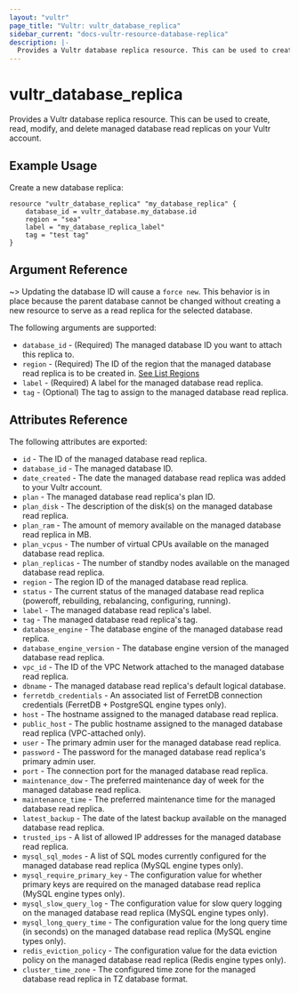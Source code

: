 ```yaml
---
layout: "vultr"
page_title: "Vultr: vultr_database_replica"
sidebar_current: "docs-vultr-resource-database-replica"
description: |-
  Provides a Vultr database replica resource. This can be used to create, read, modify, and delete managed database read replicas on your Vultr account.
---
```


# vultr_database_replica

Provides a Vultr database replica resource. This can be used to create, read, modify, and delete managed database read replicas on your Vultr account.

## Example Usage

Create a new database replica:

```hcl
resource "vultr_database_replica" "my_database_replica" {
	database_id = vultr_database.my_database.id
	region = "sea"
    label = "my_database_replica_label"
	tag = "test tag"
}
```

## Argument Reference


~> Updating the database ID will cause a `force new`. This behavior is in place because the parent database cannot be changed without creating a new resource to serve as a read replica for the selected database.

The following arguments are supported:

* `database_id` - (Required) The managed database ID you want to attach this replica to.
* `region` - (Required) The ID of the region that the managed database read replica is to be created in. [See List Regions](https://www.vultr.com/api/#operation/list-regions)
* `label` - (Required) A label for the managed database read replica.
* `tag` - (Optional) The tag to assign to the managed database read replica.

## Attributes Reference

The following attributes are exported:

* `id` - The ID of the managed database read replica.
* `database_id` - The managed database ID.
* `date_created` - The date the managed database read replica was added to your Vultr account.
* `plan` - The managed database read replica's plan ID.
* `plan_disk` - The description of the disk(s) on the managed database read replica.
* `plan_ram` - The amount of memory available on the managed database read replica in MB.
* `plan_vcpus` - The number of virtual CPUs available on the managed database read replica.
* `plan_replicas` - The number of standby nodes available on the managed database read replica.
* `region` - The region ID of the managed database read replica.
* `status` - The current status of the managed database read replica (poweroff, rebuilding, rebalancing, configuring, running).
* `label` - The managed database read replica's label.
* `tag` - The managed database read replica's tag.
* `database_engine` - The database engine of the managed database read replica.
* `database_engine_version` - The database engine version of the managed database read replica.
* `vpc_id` - The ID of the VPC Network attached to the managed database read replica.
* `dbname` - The managed database read replica's default logical database.
* `ferretdb_credentials` - An associated list of FerretDB connection credentials (FerretDB + PostgreSQL engine types only).
* `host` - The hostname assigned to the managed database read replica.
* `public_host` - The public hostname assigned to the managed database read replica (VPC-attached only).
* `user` - The primary admin user for the managed database read replica.
* `password` - The password for the managed database read replica's primary admin user.
* `port` - The connection port for the managed database read replica.
* `maintenance_dow` - The preferred maintenance day of week for the managed database read replica.
* `maintenance_time` - The preferred maintenance time for the managed database read replica.
* `latest_backup` - The date of the latest backup available on the managed database read replica.
* `trusted_ips` - A list of allowed IP addresses for the managed database read replica.
* `mysql_sql_modes` - A list of SQL modes currently configured for the managed database read replica (MySQL engine types only).
* `mysql_require_primary_key` - The configuration value for whether primary keys are required on the managed database read replica (MySQL engine types only).
* `mysql_slow_query_log` - The configuration value for slow query logging on the managed database read replica (MySQL engine types only).
* `mysql_long_query_time` - The configuration value for the long query time (in seconds) on the managed database read replica (MySQL engine types only).
* `redis_eviction_policy` - The configuration value for the data eviction policy on the managed database read replica (Redis engine types only).
* `cluster_time_zone` - The configured time zone for the managed database read replica in TZ database format.
